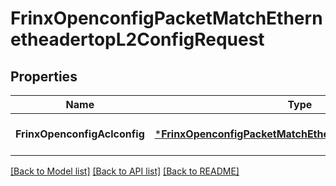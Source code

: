 # FrinxOpenconfigPacketMatchEthernetheadertopL2ConfigRequest

## Properties
Name | Type | Description | Notes
------------ | ------------- | ------------- | -------------
**FrinxOpenconfigAclconfig** | [***FrinxOpenconfigPacketMatchEthernetheadertopL2Config**](frinx.openconfig.packet.match.ethernetheadertop.l2.Config.md) |  | [optional] [default to null]

[[Back to Model list]](../README.md#documentation-for-models) [[Back to API list]](../README.md#documentation-for-api-endpoints) [[Back to README]](../README.md)


